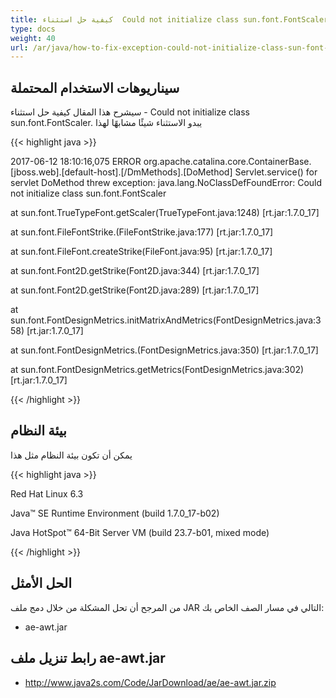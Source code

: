 ```yaml
---
title: كيفية حل استثناء  Could not initialize class sun.font.FontScaler
type: docs
weight: 40
url: /ar/java/how-to-fix-exception-could-not-initialize-class-sun-font-fontscaler/
---
```


## **سيناريوهات الاستخدام المحتملة**
سيشرح هذا المقال كيفية حل استثناء - Could not initialize class sun.font.FontScaler. يبدو الاستثناء شيئًا مشابهًا لهذا

{{< highlight java >}}

 2017-06-12 18:10:16,075 ERROR org.apache.catalina.core.ContainerBase.[jboss.web].[default-host].[/DmMethods].[DoMethod] Servlet.service() for servlet DoMethod threw exception: java.lang.NoClassDefFoundError: Could not initialize class sun.font.FontScaler

at sun.font.TrueTypeFont.getScaler(TrueTypeFont.java:1248) [rt.jar:1.7.0_17]

at sun.font.FileFontStrike.(FileFontStrike.java:177) [rt.jar:1.7.0_17]

at sun.font.FileFont.createStrike(FileFont.java:95) [rt.jar:1.7.0_17]

at sun.font.Font2D.getStrike(Font2D.java:344) [rt.jar:1.7.0_17]

at sun.font.Font2D.getStrike(Font2D.java:289) [rt.jar:1.7.0_17]

at sun.font.FontDesignMetrics.initMatrixAndMetrics(FontDesignMetrics.java:358) [rt.jar:1.7.0_17]

at sun.font.FontDesignMetrics.(FontDesignMetrics.java:350) [rt.jar:1.7.0_17]

at sun.font.FontDesignMetrics.getMetrics(FontDesignMetrics.java:302) [rt.jar:1.7.0_17]

{{< /highlight >}}
## **بيئة النظام**
يمكن أن تكون بيئة النظام مثل هذا

{{< highlight java >}}

 Red Hat Linux 6.3

Java™ SE Runtime Environment (build 1.7.0_17-b02)

Java HotSpot™ 64-Bit Server VM (build 23.7-b01, mixed mode)

{{< /highlight >}}
## **الحل الأمثل**
من المرجح أن تحل المشكلة من خلال دمج ملف JAR التالي في مسار الصف الخاص بك:

- ae-awt.jar
## **رابط تنزيل ملف ae-awt.jar**
- <http://www.java2s.com/Code/JarDownload/ae/ae-awt.jar.zip>


